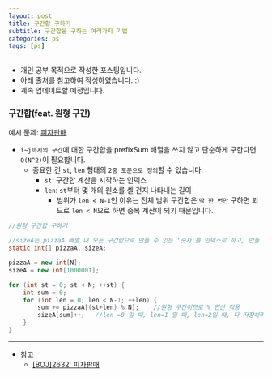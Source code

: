 ```yaml
---
layout: post
title: 구간합 구하기
subtitle: 구간합을 구하는 여러가지 기법
categories: ps
tags: [ps]
---
```


- 개인 공부 목적으로 작성한 포스팅입니다.
- 아래 출처를 참고하여 작성하였습니다. :)
- 계속 업데이트할 예정입니다.

### 구간합(feat. 원형 구간)

예시 문제: [피자판매](https://www.acmicpc.net/problem/2632)

- `i~j까지의 구간`에 대한 구간합을 prefixSum 배열을 쓰지 않고 단순하게 구한다면 `O(N^2)`이 필요합니다.
  - 중요한 건 `st`, `len` 형태의 `2중 포문으로 정의`할 수 있습니다.
    - `st`: 구간합 계산을 시작하는 인덱스
    - `len`: `st`부터 몇 개의 원소를 셀 건지 나타내는 길이
      - 범위가 `len < N-1`인 이유는 전체 범위 구간합은 `딱 한 번만` 구하면 되므로 `len < N`으로 하면 중복 계산이 되기 때문입니다.

```java
//원형 구간합 구하기

//sizeA는 pizzaA 배열 내 모든 구간합으로 만들 수 있는 '숫자'를 인덱스로 하고, 만들 수 있는 '경우의 수'를 배열값으로 합니다.
static int[] pizzaA, sizeA;

pizzaA = new int[N];
sizeA = new int[1000001];

for (int st = 0; st < N; ++st) {
    int sum = 0;
    for (int len = 0; len < N-1; ++len) {
        sum += pizzaA[(st+len) % N];    //원형 구간이므로 % 연산 적용
        sizeA[sum]++;   //len =0 일 때, len=1 일 때, len=2일 때, 다 저장하려고 이 때 ++ 연산
    }
}
```

---

- 참고
  - [[BOJ]2632: 피자판매](https://travelbeeee.tistory.com/489)
